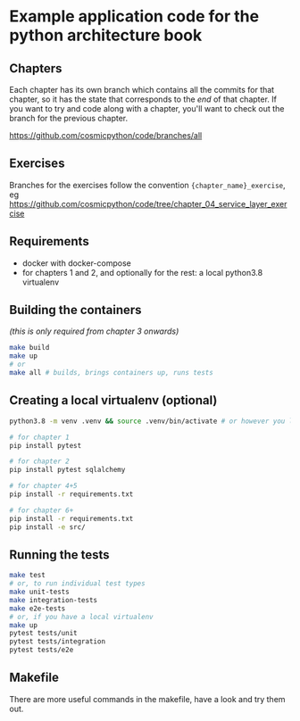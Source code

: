 # Example application code for the python architecture book

## Chapters

Each chapter has its own branch which contains all the commits for that chapter,
so it has the state that corresponds to the _end_ of that chapter.
If you want to try and code along with a chapter,
you'll want to check out the branch for the previous chapter.

https://github.com/cosmicpython/code/branches/all


## Exercises

Branches for the exercises follow the convention `{chapter_name}_exercise`,
eg https://github.com/cosmicpython/code/tree/chapter_04_service_layer_exercise


## Requirements

* docker with docker-compose
* for chapters 1 and 2, and optionally for the rest: a local python3.8 virtualenv


## Building the containers

_(this is only required from chapter 3 onwards)_

```sh
make build
make up
# or
make all # builds, brings containers up, runs tests
```

## Creating a local virtualenv (optional)

```sh
python3.8 -m venv .venv && source .venv/bin/activate # or however you like to create virtualenvs

# for chapter 1
pip install pytest 

# for chapter 2
pip install pytest sqlalchemy

# for chapter 4+5
pip install -r requirements.txt

# for chapter 6+
pip install -r requirements.txt
pip install -e src/
```

<!-- TODO: use a make pipinstall command -->


## Running the tests

```sh
make test
# or, to run individual test types
make unit-tests
make integration-tests
make e2e-tests
# or, if you have a local virtualenv
make up
pytest tests/unit
pytest tests/integration
pytest tests/e2e
```

## Makefile

There are more useful commands in the makefile, have a look and try them out.

